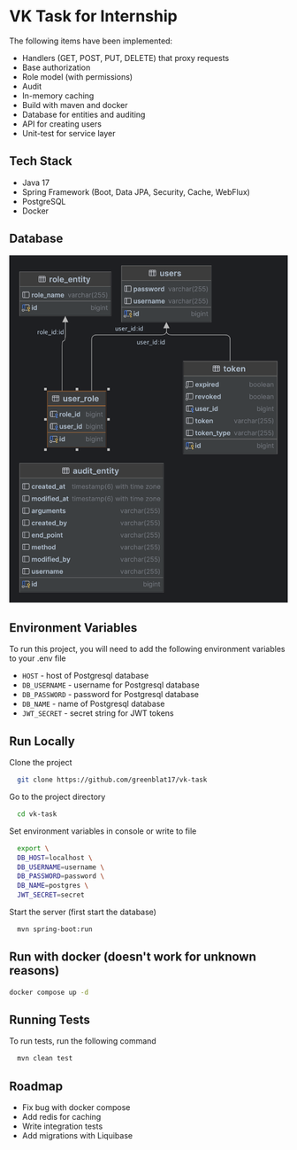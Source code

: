 # VK Task for Internship

The following items have been implemented:
- Handlers (GET, POST, PUT, DELETE) that proxy requests
- Base authorization
- Role model (with permissions)
- Audit
- In-memory caching
- Build with maven and docker
- Database for entities and auditing
- API for creating users
- Unit-test for service layer

## Tech Stack

- Java 17
- Spring Framework (Boot, Data JPA, Security, Cache, WebFlux)
- PostgreSQL
- Docker

## Database

<img alt="Diagram" src="docs/class-diagram.png">


## Environment Variables

To run this project, you will need to add the following environment variables to your .env file

- `HOST` - host of Postgresql database
- `DB_USERNAME` - username for Postgresql database
- `DB_PASSWORD` - password for Postgresql database
- `DB_NAME` - name of Postgresql database
- `JWT_SECRET` - secret string for JWT tokens

## Run Locally

Clone the project

```bash
  git clone https://github.com/greenblat17/vk-task
```

Go to the project directory

```bash
  cd vk-task
```

Set environment variables in console or write to file

```bash
  export \
  DB_HOST=localhost \
  DB_USERNAME=username \
  DB_PASSWORD=password \
  DB_NAME=postgres \ 
  JWT_SECRET=secret
```

Start the server (first start the database)

```bash
  mvn spring-boot:run
```

## Run with docker (doesn't work for unknown reasons)

```bash
docker compose up -d
```

## Running Tests

To run tests, run the following command

```bash
  mvn clean test
```

## Roadmap

- Fix bug with docker compose
- Add redis for caching
- Write integration tests
- Add migrations with Liquibase